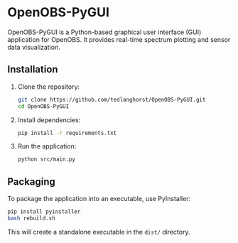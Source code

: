 # OpenOBS-PyGUI

OpenOBS-PyGUI is a Python-based graphical user interface (GUI) application for OpenOBS. It provides real-time spectrum plotting and sensor data visualization.

## Installation

1. Clone the repository:
   ```bash
   git clone https://github.com/tedlanghorst/OpenOBS-PyGUI.git
   cd OpenOBS-PyGUI
   ```

2. Install dependencies:
   ```bash
   pip install -r requirements.txt
   ```

3. Run the application:
   ```bash
   python src/main.py
   ```

## Packaging

To package the application into an executable, use PyInstaller:

```bash
pip install pyinstaller
bash rebuild.sh
```

This will create a standalone executable in the `dist/` directory.

